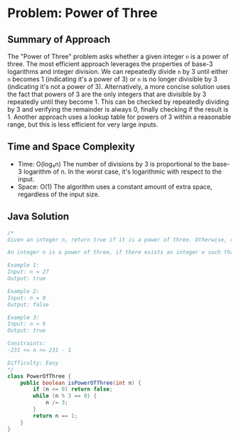 # Problem: Power of Three

## Summary of Approach

The "Power of Three" problem asks whether a given integer `n` is a power of three.  The most efficient approach leverages the properties of base-3 logarithms and integer division.  We can repeatedly divide `n` by 3 until either `n` becomes 1 (indicating it's a power of 3) or `n` is no longer divisible by 3 (indicating it's not a power of 3).  Alternatively, a more concise solution uses the fact that powers of 3 are the only integers that are divisible by 3 repeatedly until they become 1.  This can be checked by repeatedly dividing by 3 and verifying the remainder is always 0, finally checking if the result is 1.  Another approach uses a lookup table for powers of 3 within a reasonable range, but this is less efficient for very large inputs.


## Time and Space Complexity
- Time: O(log₃n)  The number of divisions by 3 is proportional to the base-3 logarithm of n.  In the worst case, it's logarithmic with respect to the input.
- Space: O(1) The algorithm uses a constant amount of extra space, regardless of the input size.

## Java Solution
```java
/*
Given an integer n, return true if it is a power of three. Otherwise, return false.

An integer n is a power of three, if there exists an integer x such that n == 3x.

Example 1:
Input: n = 27
Output: true

Example 2:
Input: n = 0
Output: false

Example 3:
Input: n = 9
Output: true

Constraints:
-231 <= n <= 231 - 1

Difficulty: Easy
*/
class PowerOfThree {
    public boolean isPowerOfThree(int n) {
        if (n <= 0) return false;
        while (n % 3 == 0) {
            n /= 3;
        }
        return n == 1;
    }
}
```